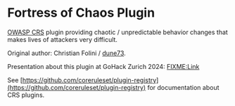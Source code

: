 # Fortress of Chaos Plugin

[OWASP CRS](https://coreruleset.org) plugin providing chaotic / unpredictable behavior changes that makes lives of attackers very difficult.

Original author: Christian Folini / [dune73](https://github.com/dune73).

Presentation about this plugin at GoHack Zurich 2024: [FIXME:Link](https://christian-folini.ch)

See [https://github.com/coreruleset/plugin-registry](https://github.com/coreruleset/plugin-registry) for documentation about CRS plugins.


